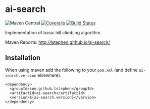 # ai-search

![Maven Central](https://img.shields.io/maven-central/v/com.github.lstephen/ai-search.svg?style=plastic) [![Coveralls](https://img.shields.io/coveralls/lstephen/ai-search/develop.svg?style=plastic)](https://coveralls.io/r/lstephen/ai-search?branch=develop) [![Build Status](https://semaphoreapp.com/api/v1/projects/93b72210-7e69-467d-868a-4cd4133edc0f/343010/shields_badge.svg)](https://semaphoreapp.com/levi-stephen/ai-search)


Implementation of basic hill climbing algorithm.

Maven Reports: http://lstephen.github.io/ai-search/

## Installation

When using maven add the following to your `pom.xml` (and define `ai-search.version` elsewhere).

    <dependency>
      <groupId>com.github.lstephen</groupId>
      <artifactId>ai-search</artifactId>
      <version>${ai-search.version}</version>
    </dependency>
